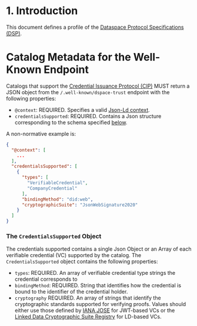 # 1. Introduction

This document defines a profile of
the [Dataspace Protocol Specifications (DSP)](https://github.com/International-Data-Spaces-Association/ids-specification).

# Catalog Metadata for the __Well-Known__ Endpoint

Catalogs that support the [Credential Issuance Protocol (CIP)](credential.issuance.protocol.md) MUST return a JSON
object from the `/.well-known/dspace-trust` endpoint with the following properties:

- `@context`: REQUIRED. Specifies a valid [Json-Ld context](https://www.w3.org/TR/json-ld11/#the-context).
- `credentialsSupported`: REQUIRED. Contains a Json structure corresponding to the schema
  specified [below](#the-credentialssupported-object).

A non-normative example is:

```json
{
  "@context": [
    ...
  ],
  "credentialsSupported": [
    {
      "types": [
        "VerifiableCredential",
        "CompanyCredential"
      ],
      "bindingMethod": "did:web",
      "cryptographicSuite": "JsonWebSignature2020"
    }
  ]
}

```

### The `CredentialsSupported` Object

The credentials supported contains a single Json Object or an Array of each verifiable credential (VC) supported by the
catalog. The `CredentialsSupported` object contains the following properties:

- `types`: REQUIRED. An array of verifiable credential type strings the credential corresponds to
- `bindingMethod`: REQUIRED. String that identifies how the credential is bound to the identifier of the
  credential holder.
- `cryptography` REQUIRED. An array of strings that identify the cryptographic standards supported for verifying
  proofs. Values should either use those defined
  by [IANA JOSE](https://www.iana.org/assignments/jose/jose.xhtml#web-signature-encryption-algorithms) for JWT-based VCs
  or the [Linked Data Cryptographic Suite Registry](https://w3c-ccg.github.io/ld-cryptosuite-registry/) for LD-based
  VCs.

